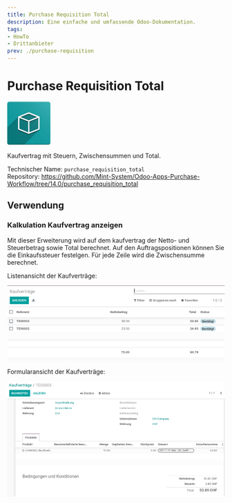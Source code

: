 ```yaml
---
title: Purchase Requisition Total
description: Eine einfache und umfassende Odoo-Dokumentation.
tags:
- HowTo
- Drittanbieter
prev: ./purchase-requisition
---
```

# Purchase Requisition Total
![icon_oms_box](assets/icon_oms_box.png)

Kaufvertrag mit Steuern, Zwischensummen und Total.

Technischer Name: `purchase_requisition_total`\
Repository: <https://github.com/Mint-System/Odoo-Apps-Purchase-Workflow/tree/14.0/purchase_requisition_total>

## Verwendung

### Kalkulation Kaufvertrag anzeigen

Mit dieser Erweiterung wird auf dem kaufvertrag der Netto- und Steuerbetrag sowie Total berechnet. Auf den Auftragspositionen können Sie die Einkaufssteuer festelgen. Für jede Zeile wird die Zwischensumme berechnet.

Listenansicht der Kaufverträge:

![](assets/Purchase%20Requisition%20Total%20Liste.png)

Formularansicht der Kaufverträge:

![](assets/Purchase%20Requisition%20Total%20Formular.png)